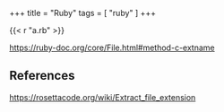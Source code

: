 +++
title = "Ruby"
tags = [ "ruby" ]
+++

{{< r "a.rb" >}}

<https://ruby-doc.org/core/File.html#method-c-extname>

## References

<https://rosettacode.org/wiki/Extract_file_extension>
